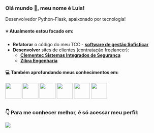 ### Olá mundo 👋, meu nome é Luis! 
Desenvolvedor Python-Flask, apaixonado por tecnologia!

#### ⭐ Atualmente estou focado em:
- **Refatorar** o código do meu TCC - [**software de gestão Sofisticar**](https://github.com/Luis-Rossi/Sofisticar)
- **Desenvolver** sites de clientes (contratação freelancer):
  - [**Clementec Sistemas Integrados de Segurança**](https://github.com/Luis-Rossi/Clementec)
  - [**Zibra Engenharia**](https://github.com/Luis-Rossi/zibra)

#### 💻 Também aprofundando meus conhecimentos em:
<div style="display: inline">
  <img width="50" height="50" src="https://cdn.jsdelivr.net/gh/devicons/devicon/icons/python/python-original.svg" />
  <img width="50" height="50" src="https://cdn.jsdelivr.net/gh/devicons/devicon/icons/flask/flask-original.svg" />
  <img width="50" height="50" src="https://cdn.jsdelivr.net/gh/devicons/devicon/icons/bootstrap/bootstrap-original.svg" />
  <img width="50" height="50" src="https://cdn.jsdelivr.net/gh/devicons/devicon/icons/javascript/javascript-original.svg" />
  <img width="50" height="50" src="https://cdn.jsdelivr.net/gh/devicons/devicon/icons/react/react-original.svg" />        
  <img width="50" height="50" src="https://cdn.jsdelivr.net/gh/devicons/devicon/icons/vuejs/vuejs-original.svg" />        
</div>

##

### 👇 Para me conhecer melhor, é só acessar meu perfil:
<a href="https://br.linkedin.com/in/luisrossi89">
  <img src="https://img.shields.io/badge/linkedin-%230077B5.svg?style=for-the-badge&logo=linkedin&logoColor=white">
</a>
